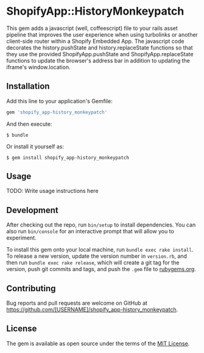 # ShopifyApp::HistoryMonkeypatch

This gem adds a javascript (well, coffeescript) file to your rails asset pipeline that improves the user experience when using turbolinks or another client-side router within a Shopify Embedded App. The javascript code decorates the history.pushState and history.replaceState functions so that they use the provided ShopifyApp.pushState and ShopifyApp.replaceState functions to update the browser's address bar in addition to updating the iframe's window.location.

## Installation

Add this line to your application's Gemfile:

```ruby
gem 'shopify_app-history_monkeypatch'
```

And then execute:

    $ bundle

Or install it yourself as:

    $ gem install shopify_app-history_monkeypatch

## Usage

TODO: Write usage instructions here

## Development

After checking out the repo, run `bin/setup` to install dependencies. You can also run `bin/console` for an interactive prompt that will allow you to experiment.

To install this gem onto your local machine, run `bundle exec rake install`. To release a new version, update the version number in `version.rb`, and then run `bundle exec rake release`, which will create a git tag for the version, push git commits and tags, and push the `.gem` file to [rubygems.org](https://rubygems.org).

## Contributing

Bug reports and pull requests are welcome on GitHub at https://github.com/[USERNAME]/shopify_app-history_monkeypatch.


## License

The gem is available as open source under the terms of the [MIT License](http://opensource.org/licenses/MIT).


